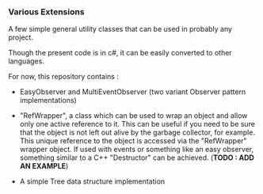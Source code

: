 ### **Various Extensions**

A few simple general utility classes that can be used in probably any project.

Though the present code is in c#, it can be easily converted to other languages.

For now, this repository contains :

- EasyObserver and MultiEventObserver (two variant Observer pattern implementations)

- "RefWrapper", a class which can be used to wrap an object and allow only one active reference to it.
This can be useful if you need to be sure that the object is not left out alive by the garbage collector, for example.
This unique reference to the object is accessed via the "RefWrapper" wrapper object. If used with events or something like an easy observer, something similar to a C++ "Destructor" can be achieved. (**TODO : ADD AN EXAMPLE**)

- A simple Tree data structure implementation

